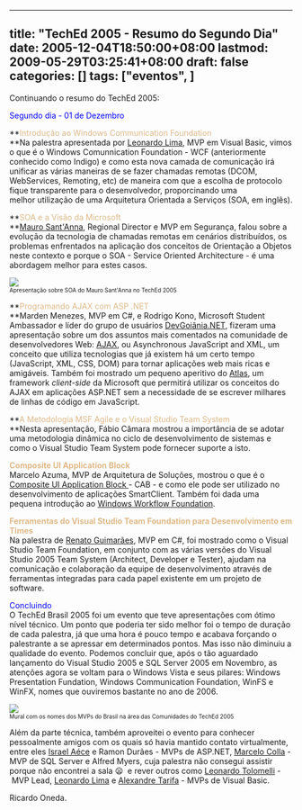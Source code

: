 
---
title: "TechEd 2005 - Resumo do Segundo Dia"
date: 2005-12-04T18:50:00+08:00
lastmod: 2009-05-29T03:25:41+08:00
draft: false
categories: []
tags: ["eventos", ]
---


Continuando o resumo do TechEd 2005:

<span style="color: #0000ff;">Segundo dia - 01 de Dezembro</span>

**<span style="color: #deb887;">Introdução ao Windows Communication Foundation</span>  
**Na palestra apresentada por [Leonardo Lima](https://mvp.support.microsoft.com/profile=082ab6bb-3acd-40fd-95e3-75e5ab75220f), MVP em Visual Basic, vimos o que é o Windows Comunnication Foundation - WCF (anteriormente conhecido como Indigo) e como esta nova camada de comunicação irá unificar as várias maneiras de se fazer chamadas remotas (DCOM, WebServices, Remoting, etc) de maneira com que a escolha de protocolo fique transparente para o desenvolvedor, proporcinando uma melhor utilização de uma Arquitetura Orientada a Serviços (SOA, em inglês).

**<span style="color: #deb887;">SOA e a Visão da Microsoft</span>  
**[Mauro Sant'Anna](https://mvp.support.microsoft.com/profile=392a3fbf-287b-4d28-84f6-e437094658d0), Regional Director e MVP em Segurança, falou sobre a evolução da tecnologia de chamadas remotas em cenários distribuídos, os problemas enfrentados na aplicação dos conceitos de Orientação a Objetos neste contexto e porque o SOA - Service Oriented Architecture - é uma abordagem melhor para estes casos.

![](/img/2005/TECHED05B.JPG)  
<span style="font-size: x-small;">Apresentação sobre SOA do Mauro Sant'Anna no TechEd 2005</span>

**<span style="color: #deb887;">Programando AJAX com ASP .NET</span>  
**Marden Menezes, MVP em C#, e Rodrigo Kono, Microsoft Student Ambassador e líder do grupo de usuários [DevGoiânia.NET](http://www.devgoiania.net/), fizeram uma apresentação sobre um dos assuntos mais comentados na comunidade de desenvolvedores Web: [AJAX](http://www.adaptivepath.com/publications/essays/archives/000385.php), ou Asynchronous JavaScript and XML, um conceito que utiliza tecnologias que já existem há um certo tempo (JavaScript, XML, CSS, DOM) para tornar aplicações web mais ricas e amigáveis. Também foi mostrado um pequeno aperitivo do [Atlas](http://atlas.asp.net/), um framework *client-side* da Microsoft que permitirá utilizar os conceitos do AJAX em aplicações ASP.NET sem a necessidade de se escrever milhares de linhas de código em JavaScript.  

**<span style="color: #deb887;">A Metodologia MSF Agile e o Visual Studio Team System</span>  
**Nesta apresentação, Fábio Câmara mostrou a importância de se adotar uma metodologia dinâmica no ciclo de desenvolvimento de sistemas e como o Visual Studio Team System pode fornecer suporte a isto.

<span style="color: #deb887;">**Composite UI Application Block**</span>  
Marcelo Azuma, MVP de Arquitetura de Soluções, mostrou o que é o [Composite UI Application Block ](http://msdn.microsoft.com/en-us/library/aa480450.aspx)- CAB - e como ele pode ser utilizado no desenvolvimento de aplicações SmartClient. Também foi dada uma pequena introdução ao [Windows Workflow Foundation](http://www.windowsworkflow.net/).

<span style="color: #deb887;">**Ferramentas do Visual Studio Team Foundation para Desenvolvimento em Times**</span>  
Na palestra de [Renato Guimarães](https://mvp.support.microsoft.com/profile=2ab968a2-e4ae-4476-afbe-30008090bd8d), MVP em C#, foi mostrado como o Visual Studio Team Foundation, em conjunto com as várias versões do Visual Studio 2005 Team System (Architect, Developer e Tester), ajudam na comunicação e colaboração da equipe de desenvolvimento através de ferramentas integradas para cada papel existente em um projeto de software.

<span style="color: #0000ff;">Concluindo</span>  
O TechEd Brasil 2005 foi um evento que teve apresentações com ótimo nível técnico. Um ponto que poderia ter sido melhor foi o tempo de duração de cada palestra, já que uma hora é pouco tempo e acabava forçando o palestrante a se apressar em determinados pontos. Mas isso não diminuiu a qualidade do evento. Podemos concluir que, após o tão aguardado lançamento do Visual Studio 2005 e SQL Server 2005 em Novembro, as atenções agora se voltam para o Windows Vista e seus pilares: Windows Presentation Fundation, Windows Communication Foundation, WinFS e WinFX, nomes que ouviremos bastante no ano de 2006.

![](/img/2005/TECHED05D.JPG)  
<span style="font-size: x-small;">Mural com os nomes dos MVPs do Brasil na área das Comunidades do TechEd 2005</span>

Além da parte técnica, também aproveitei o evento para conhecer pessoalmente amigos com os quais só havia mantido contato virtualmente, entre eles [Israel Aéce](http://weblogs.pontonetpt.com/israelaece/) e Ramon Durães - MVPs de ASP.NET, [Marcelo Colla](https://mvp.support.microsoft.com/profile=0f7d9ffd-58f3-4c7e-84f1-4f7d27dbf25e) - MVP de SQL Server e Alfred Myers, cuja palestra não consegui assistir porque não encontrei a sala :frowning:  e rever outros como [Leonardo Tolomelli](http://spaces.msn.com/members/mvplead/) - MVP Lead, [Leonardo Lima](https://mvp.support.microsoft.com/profile=082ab6bb-3acd-40fd-95e3-75e5ab75220f) e [Alexandre Tarifa](http://weblogs.pontonetpt.com/alexandretarifa/) - MVPs de Visual Basic.

Ricardo Oneda.

